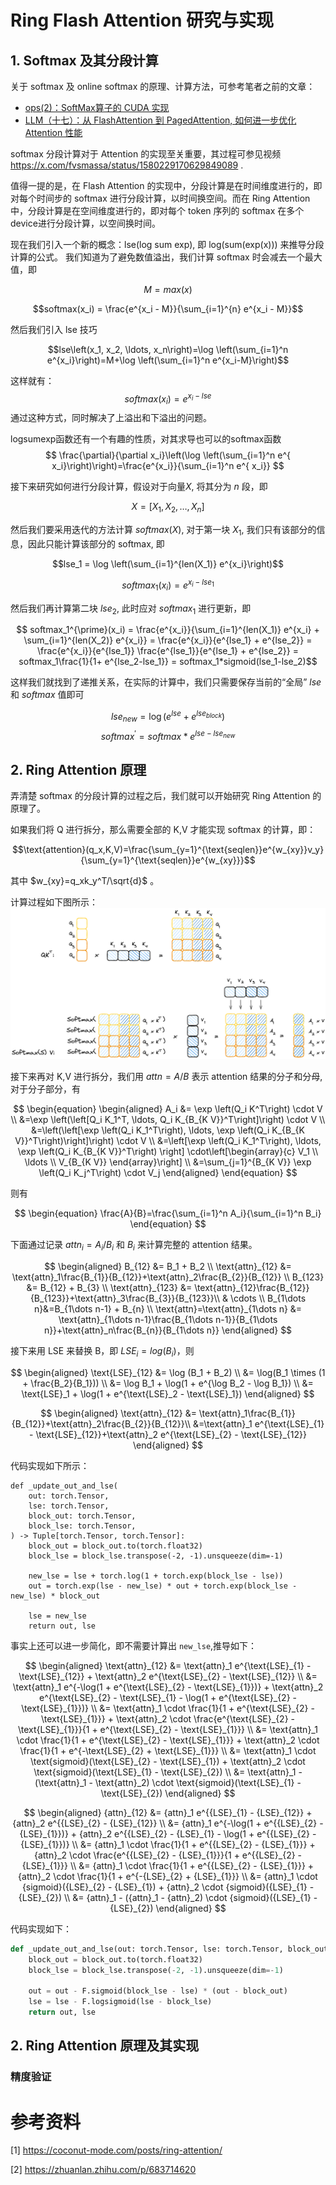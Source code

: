 # Ring Flash Attention 研究与实现

## 1. Softmax 及其分段计算
关于 softmax 及 online softmax 的原理、计算方法，可参考笔者之前的文章：
- [ops(2)：SoftMax算子的 CUDA 实现](https://zhuanlan.zhihu.com/p/695307283)
- [LLM（十七）：从 FlashAttention 到 PagedAttention, 如何进一步优化 Attention 性能](https://zhuanlan.zhihu.com/p/638468472)

softmax 分段计算对于 Attention 的实现至关重要，其过程可参见视频 https://x.com/fvsmassa/status/1580229170629849089 .

值得一提的是，在 Flash Attention 的实现中，分段计算是在时间维度进行的，即对每个时间步的 softmax 进行分段计算，以时间换空间。而在 Ring Attention 中，分段计算是在空间维度进行的，即对每个 token 序列的 softmax 在多个device进行分段计算，以空间换时间。

现在我们引入一个新的概念：lse(log sum exp), 即 log(sum(exp(x))) 来推导分段计算的公式。
我们知道为了避免数值溢出，我们计算 softmax 时会减去一个最大值，即 

$$M=max(x)$$

$$softmax(x_i) = \frac{e^{x_i - M}}{\sum_{i=1}^{n} e^{x_i - M}}$$

然后我们引入 lse 技巧

$$lse\left(x_1, x_2, \ldots, x_n\right)=\log \left(\sum_{i=1}^n e^{x_i}\right)=M+\log \left(\sum_{i=1}^n e^{x_i-M}\right)$$

这样就有：
$$softmax(x_i) = e^{x_i-lse} $$
通过这种方式，同时解决了上溢出和下溢出的问题。

logsumexp函数还有一个有趣的性质，对其求导也可以的softmax函数
$$
\frac{\partial}{\partial x_i}\left(\log \left(\sum_{i=1}^n e^{ x_i}\right)\right)=\frac{e^{x_i}}{\sum_{i=1}^n e^{ x_i}}
$$

接下来研究如何进行分段计算，假设对于向量$X$, 将其分为 $n$ 段，即

$$X = [X_1, X_2, \ldots, X_n]$$

然后我们要采用迭代的方法计算 $softmax(X)$, 
对于第一块 $X_1$, 我们只有该部分的信息，因此只能计算该部分的 softmax, 即

$$lse_1 = \log \left(\sum_{i=1}^{len(X_1)} e^{x_i}\right)$$

$$softmax_1(x_i) = e^{x_i-lse_1}$$

然后我们再计算第二块 $lse_2$, 此时应对 $softmax_1$ 进行更新，即

$$ softmax_1^{\prime}(x_i) = \frac{e^{x_i}}{\sum_{i=1}^{len(X_1)} e^{x_i} + \sum_{i=1}^{len(X_2)} e^{x_i}} = \frac{e^{x_i}}{e^{lse_1} + e^{lse_2}} = \frac{e^{x_i}}{e^{lse_1}} \frac{e^{lse_1}}{e^{lse_1} + e^{lse_2}} = softmax_1\frac{1}{1+ e^{lse_2-lse_1}} = softmax_1*sigmoid(lse_1-lse_2)$$

这样我们就找到了递推关系，在实际的计算中，我们只需要保存当前的“全局” $lse$ 和 $softmax$ 值即可

$$lse_{new} = \log (e^{lse} + e^{lse_{block}})$$
$$softmax^\prime = softmax * e^{lse-lse_{new}}$$

## 2. Ring Attention 原理
弄清楚 softmax 的分段计算的过程之后，我们就可以开始研究 Ring Attention 的原理了。

如果我们将 Q 进行拆分，那么需要全部的 K,V 才能实现 softmax 的计算，即：

$$\text{attention}(q_x,K,V)=\frac{\sum_{y=1}^{\text{seqlen}}e^{w_{xy}}v_y}{\sum_{y=1}^{\text{seqlen}}e^{w_{xy}}}$$

其中 $w_{xy}=q_xk_y^T/\sqrt{d}$ 。

计算过程如下图所示：
![splitQ](./images/splitQ.png)

接下来再对 K,V 进行拆分，我们用 $attn=A/B$ 表示 attention 结果的分子和分母, 对于分子部分，有

$$
\begin{equation}
\begin{aligned}
A_i &= \exp \left(Q_i K^T\right) \cdot V \\
&=\exp \left(\left[Q_i K_1^T, \ldots, Q_i K_{B_{K V}}^T\right]\right) \cdot V \\
&=\left(\left[\exp \left(Q_i K_1^T\right), \ldots, \exp \left(Q_i K_{B_{K V}}^T\right)\right]\right) \cdot V \\
&=\left[\exp \left(Q_i K_1^T\right), \ldots, \exp \left(Q_i K_{B_{K V}}^T\right) \right] \cdot\left[\begin{array}{c}
V_1 \\
\ldots \\
V_{B_{K V}}
\end{array}\right] \\
&=\sum_{j=1}^{B_{K V}} \exp \left(Q_i K_j^T\right) \cdot V_j
\end{aligned}
\end{equation}
$$

则有

$$
\begin{equation}
\frac{A}{B}=\frac{\sum_{i=1}^n A_i}{\sum_{i=1}^n B_i}
\end{equation}
$$

下面通过记录 $attn_i=A_i/B_i$ 和 $B_i$ 来计算完整的 attention 结果。

$$
\begin{aligned} 
B_{12} &= B_1 + B_2 \\ 
\text{attn}_{12} &= \text{attn}_1\frac{B_{1}}{B_{12}}+\text{attn}_2\frac{B_{2}}{B_{12}} \\ 
B_{123} &= B_{12} + B_{3} \\ 
\text{attn}_{123} &= \text{attn}_{12}\frac{B_{12}}{B_{123}}+\text{attn}_3\frac{B_{3}}{B_{123}}\\ & \cdots \\ B_{1\dots n}&=B_{1\dots n-1} + B_{n} \\ 
\text{attn}=\text{attn}_{1\dots n} &= \text{attn}_{1\dots n-1}\frac{B_{1\dots n-1}}{B_{1\dots n}}+\text{attn}_n\frac{B_{n}}{B_{1\dots n}} 
\end{aligned}
$$

接下来用 LSE 来替换 B，即 $LSE_i=log(B_i)$，则

$$
\begin{aligned}
\text{LSE}_{12} &= \log (B_1 + B_2) \\
&= \log(B_1 \times (1 + \frac{B_2}{B_1})) \\
&= \log B_1 + \log(1 + e^{\log B_2 - \log B_1}) \\
&= \text{LSE}_1 + \log(1 + e^{\text{LSE}_2 - \text{LSE}_1})
\end{aligned}
$$


$$
\begin{aligned} 
\text{attn}_{12} &= \text{attn}_1\frac{B_{1}}{B_{12}}+\text{attn}_2\frac{B_{2}}{B_{12}}\\ 
&=\text{attn}_1 e^{\text{LSE}_{1} - \text{LSE}_{12}}+\text{attn}_2 e^{\text{LSE}_{2} - \text{LSE}_{12}} 
\end{aligned}
$$


代码实现如下所示：
```
def _update_out_and_lse(
    out: torch.Tensor,
    lse: torch.Tensor,
    block_out: torch.Tensor,
    block_lse: torch.Tensor,
) -> Tuple[torch.Tensor, torch.Tensor]:
    block_out = block_out.to(torch.float32)
    block_lse = block_lse.transpose(-2, -1).unsqueeze(dim=-1)

    new_lse = lse + torch.log(1 + torch.exp(block_lse - lse))
    out = torch.exp(lse - new_lse) * out + torch.exp(block_lse - new_lse) * block_out

    lse = new_lse
    return out, lse
```

事实上还可以进一步简化，即不需要计算出 `new_lse`,推导如下：

$$
\begin{aligned} 
\text{attn}_{12} &= \text{attn}_1 e^{\text{LSE}_{1} - \text{LSE}_{12}} + \text{attn}_2 e^{\text{LSE}_{2} - \text{LSE}_{12}} \\
&= \text{attn}_1 e^{-\log(1 + e^{\text{LSE}_{2} - \text{LSE}_{1}})} + \text{attn}_2 e^{\text{LSE}_{2} - \text{LSE}_{1} - \log(1 + e^{\text{LSE}_{2} - \text{LSE}_{1}})} \\
&= \text{attn}_1 \cdot \frac{1}{1 + e^{\text{LSE}_{2} - \text{LSE}_{1}}} + \text{attn}_2 \cdot \frac{e^{\text{LSE}_{2} - \text{LSE}_{1}}}{1 + e^{\text{LSE}_{2} - \text{LSE}_{1}}} \\
&= \text{attn}_1 \cdot \frac{1}{1 + e^{\text{LSE}_{2} - \text{LSE}_{1}}} + \text{attn}_2 \cdot \frac{1}{1 + e^{-\text{LSE}_{2} + \text{LSE}_{1}}} \\
&= \text{attn}_1 \cdot \text{sigmoid}(\text{LSE}_{2} - \text{LSE}_{1}) + \text{attn}_2 \cdot \text{sigmoid}(\text{LSE}_{1} - \text{LSE}_{2}) \\
&= \text{attn}_1 - (\text{attn}_1 - \text{attn}_2) \cdot \text{sigmoid}(\text{LSE}_{1} - \text{LSE}_{2})
\end{aligned}
$$

$$
\begin{aligned} 
{attn}_{12} &= {attn}_1 e^{{LSE}_{1} - {LSE}_{12}} + {attn}_2 e^{{LSE}_{2} - {LSE}_{12}} \\
&= {attn}_1 e^{-\log(1 + e^{{LSE}_{2} - {LSE}_{1}})} + {attn}_2 e^{{LSE}_{2} - {LSE}_{1} - \log(1 + e^{{LSE}_{2} - {LSE}_{1}})} \\
&= {attn}_1 \cdot \frac{1}{1 + e^{{LSE}_{2} - {LSE}_{1}}} + {attn}_2 \cdot \frac{e^{{LSE}_{2} - {LSE}_{1}}}{1 + e^{{LSE}_{2} - {LSE}_{1}}} \\
&= {attn}_1 \cdot \frac{1}{1 + e^{{LSE}_{2} - {LSE}_{1}}} + {attn}_2 \cdot \frac{1}{1 + e^{-{LSE}_{2} + {LSE}_{1}}} \\
&= {attn}_1 \cdot {sigmoid}({LSE}_{2} - {LSE}_{1}) + {attn}_2 \cdot {sigmoid}({LSE}_{1} - {LSE}_{2}) \\
&= {attn}_1 - ({attn}_1 - {attn}_2) \cdot {sigmoid}({LSE}_{1} - {LSE}_{2})
\end{aligned}
$$

代码实现如下：
```python
def _update_out_and_lse(out: torch.Tensor, lse: torch.Tensor, block_out: torch.Tensor, block_lse: torch.Tensor,) -> Tuple[torch.Tensor, torch.Tensor]:
    block_out = block_out.to(torch.float32)
    block_lse = block_lse.transpose(-2, -1).unsqueeze(dim=-1)

    out = out - F.sigmoid(block_lse - lse) * (out - block_out)
    lse = lse - F.logsigmoid(lse - block_lse)
    return out, lse
```


## 2. Ring Attention 原理及其实现




### 精度验证





# 参考资料
[1] https://coconut-mode.com/posts/ring-attention/

[2] https://zhuanlan.zhihu.com/p/683714620


